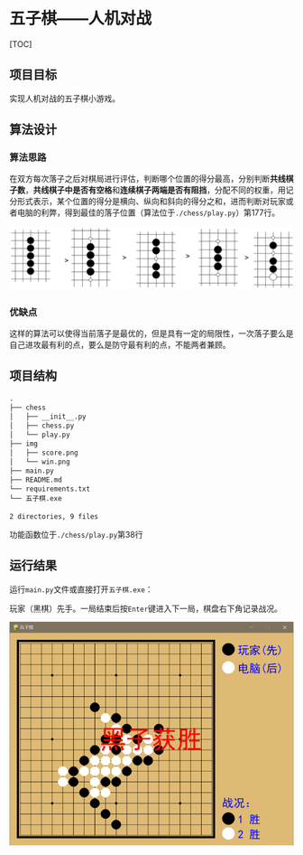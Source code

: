 # 五子棋——人机对战

[TOC]

## 项目目标

实现人机对战的五子棋小游戏。

## 算法设计

### 算法思路

在双方每次落子之后对棋局进行评估，判断哪个位置的得分最高，分别判断**共线棋子数**，**共线棋子中是否有空格**和**连续棋子两端是否有阻挡**，分配不同的权重，用记分形式表示，某个位置的得分是横向、纵向和斜向的得分之和，进而判断对玩家或者电脑的利弊，得到最佳的落子位置（算法位于`./chess/play.py`）第177行。

<img src="./img/score.png" alt="score" style="zoom: 80%;" />

### 优缺点

这样的算法可以使得当前落子是最优的，但是具有一定的局限性，一次落子要么是自己进攻最有利的点，要么是防守最有利的点，不能两者兼顾。

## 项目结构

```
.
├── chess
│   ├── __init__.py
│   ├── chess.py
│   └── play.py
├── img
│   ├── score.png
│   └── win.png
├── main.py
├── README.md
└── requirements.txt
└── 五子棋.exe

2 directories, 9 files
```

功能函数位于`./chess/play.py`第38行

## 运行结果

运行`main.py`文件或直接打开`五子棋.exe`：

玩家（黑棋）先手。一局结束后按`Enter`键进入下一局，棋盘右下角记录战况。

<img src="./img/win.png" alt="win" style="zoom: 80%;" />
